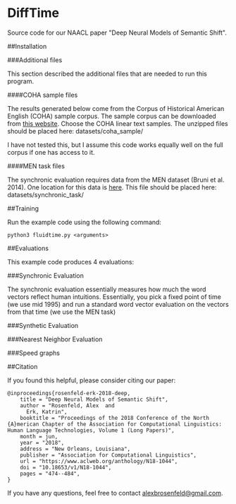# DiffTime

Source code for our NAACL paper "Deep Neural Models of Semantic Shift".


##Installation

###Additional files

This section described the additional files that are needed to run this program.


####COHA sample files

The results generated below come from the Corpus of Historical American English (COHA) sample corpus. The sample corpus can be downloaded from [this website](https://www.corpusdata.org/formats.asp). Choose the COHA linear text samples. The unzipped files should be placed here: datasets/coha_sample/

I have not tested this, but I assume this code works equally well on the full corpus if one has access to it.

####MEN task files

The synchronic evaluation requires data from the MEN dataset (Bruni et al. 2014). One location for this data is [here](https://github.com/mfaruqui/word-vector-demo/blob/master/data/EN-MEN-TR-3k.txt). This file should be placed here: datasets/synchronic_task/

##Training

Run the example code using the following command:

    python3 fluidtime.py <arguments>

##Evaluations

This example code produces 4 evaluations:

###Synchronic Evaluation

The synchronic evaluation essentially measures how much the word vectors reflect human intuitions. Essentially, you pick a fixed point of time (we use mid 1995) and run a standard word vector evaluation on the vectors from that time (we use the MEN task)

###Synthetic Evaluation

###Nearest Neighbor Evaluation

###Speed graphs




##Citation

If you found this helpful, please consider citing our paper:

    @inproceedings{rosenfeld-erk-2018-deep,
        title = "Deep Neural Models of Semantic Shift",
        author = "Rosenfeld, Alex  and
          Erk, Katrin",
        booktitle = "Proceedings of the 2018 Conference of the North {A}merican Chapter of the Association for Computational Linguistics: Human Language Technologies, Volume 1 (Long Papers)",
        month = jun,
        year = "2018",
        address = "New Orleans, Louisiana",
        publisher = "Association for Computational Linguistics",
        url = "https://www.aclweb.org/anthology/N18-1044",
        doi = "10.18653/v1/N18-1044",
        pages = "474--484",
    }
    
    
    
 If you have any questions, feel free to contact <alexbrosenfeld@gmail.com>.
